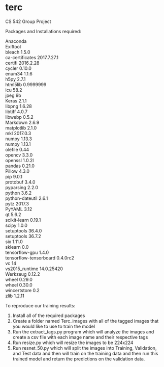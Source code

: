 # terc
CS 542 Group Project


Packages and Installations required:

Anaconda   
Exiftool   
bleach                    1.5.0                    
ca-certificates           2017.7.27.1  
certifi                   2016.2.28               
cycler                    0.10.0                    
enum34                    1.1.6                     
h5py                      2.7.1                     
html5lib                  0.9999999                 
icu                       58.2                   
jpeg                      9b                      
Keras                     2.1.1                    
libpng                    1.6.28                   
libtiff                   4.0.7                    
libwebp                   0.5.2                    
Markdown                  2.6.9                    
matplotlib                2.1.0                    
mkl                       2017.0.3                 
numpy                     1.13.3                   
numpy                     1.13.1                   
olefile                   0.44                    
opencv                    3.3.0                  
openssl                   1.0.2l                 
pandas                    0.21.0                    
Pillow                    4.3.0                     
pip                       9.0.1                    
protobuf                  3.4.0                    
pyparsing                 2.2.0                    
python                    3.6.2                    
python-dateutil           2.6.1                    
pytz                      2017.3                   
PyYAML                    3.12                     
qt                        5.6.2                    
scikit-learn              0.19.1                   
scipy                     1.0.0                     
setuptools                36.4.0                   
setuptools                36.7.2                   
six                       1.11.0                   
sklearn                   0.0                      
tensorflow-gpu            1.4.0                    
tensorflow-tensorboard    0.4.0rc2                 
vc                        14                       
vs2015_runtime            14.0.25420              
Werkzeug                  0.12.2                   
wheel                     0.29.0                   
wheel                     0.30.0                   
wincertstore              0.2                      
zlib                      1.2.11                   


To reproduce our training results:
1. Install all of the required packages
2. Create a folder named Terc_images with all of the tagged images that you would like to use to train the model
3. Run the extract_tags.py program which will analyze the images and create a csv file with each image name and their respective tags
4. Run resize.py which will resize the images to be 224x224
5. Run resnet_50.py which will split the images into Training, Validation, and Test data and then will train on the training data and then run this trained model and return the predictions on the validation data.
